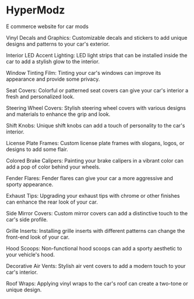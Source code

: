 # HyperModz
E commerce website for car mods


Vinyl Decals and Graphics: Customizable decals and stickers to add unique designs and patterns to your car's exterior.

Interior LED Accent Lighting: LED light strips that can be installed inside the car to add a stylish glow to the interior.

Window Tinting Film: Tinting your car's windows can improve its appearance and provide some privacy.

Seat Covers: Colorful or patterned seat covers can give your car's interior a fresh and personalized look.

Steering Wheel Covers: Stylish steering wheel covers with various designs and materials to enhance the grip and look.

Shift Knobs: Unique shift knobs can add a touch of personality to the car's interior.

License Plate Frames: Custom license plate frames with slogans, logos, or designs to add some flair.

Colored Brake Calipers: Painting your brake calipers in a vibrant color can add a pop of color behind your wheels.

Fender Flares: Fender flares can give your car a more aggressive and sporty appearance.

Exhaust Tips: Upgrading your exhaust tips with chrome or other finishes can enhance the rear look of your car.

Side Mirror Covers: Custom mirror covers can add a distinctive touch to the car's side profile.

Grille Inserts: Installing grille inserts with different patterns can change the front-end look of your car.

Hood Scoops: Non-functional hood scoops can add a sporty aesthetic to your vehicle's hood.

Decorative Air Vents: Stylish air vent covers to add a modern touch to your car's interior.

Roof Wraps: Applying vinyl wraps to the car's roof can create a two-tone or unique design.
